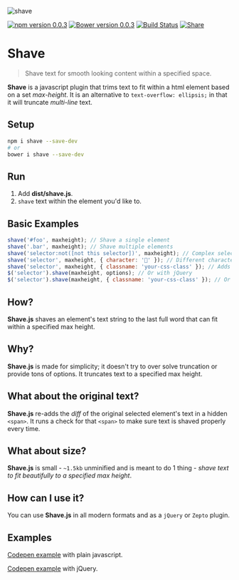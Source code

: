 ![shave](https://cloud.githubusercontent.com/assets/1074042/19585160/fadce042-96fe-11e6-9959-3d5bfe8a52dd.jpg)

[![npm version 0.0.3](https://badge.fury.io/js/shave.svg)](https://www.npmjs.com/package/dollarshaveclub/shave)
[![Bower version 0.0.3](https://badge.fury.io/bo/shave.svg)](https://github.com/yowainwright/dollarshaveclub/shave)
[![Build Status](https://travis-ci.org/dollarshaveclub/shave.svg?branch=master)](https://travis-ci.org/dollarshaveclub/shave)
[![Share](https://img.shields.io/twitter/url/http/shields.io.svg?style=social&maxAge=2592000)](https://twitter.com/home?status=Shave%20text%20for%20smooth%20looking%20content%20within%20a%20specified%20element%20%E2%9C%81%20https%3A%2F%2Fgithub.com%2Fdollarshaveclub%2Fshave%20%23JavaScript%20%40yowainwright%20%40DSCEngineering)
# Shave

> Shave text for smooth looking content within a specified space.

**Shave** is a javascript plugin that trims text to fit within a html element based on a set *max-height*. It is an alternative to `text-overflow: ellipsis;` in that it will truncate *multi-line* text.

## Setup

```sh
npm i shave --save-dev
# or
bower i shave --save-dev
```

## Run

1. Add **dist/shave.js**.
3. `shave` text within the element you'd like to.

## Basic Examples
```javascript
shave('#foo', maxheight); // Shave a single element
shave('.bar', maxheight); // Shave multiple elements
shave('selector:not([not this selector])', maxheight); // Complex selectors
shave('selector', maxheight, { character: '🍻' }); // Different character instead of an ellipsis
shave('selector', maxheight, { classname: 'your-css-class' }); // Adds a custom class name
$('selector').shave(maxheight, options); // Or with jQuery
$('selector').shave(maxheight, { classname: 'your-css-class' }); // Or with jQuery & options
```

## How?

**Shave.js** shaves an element's text string to the last full word that can fit within a specified max height.

## Why?

**Shave.js** is made for simplicity; it doesn't try to over solve truncation or provide tons of options. It truncates text to a specified max height.

## What about the original text?

**Shave.js** re-adds the _diff_ of the original selected element's text in a hidden `<span>`. It runs a check for that `<span>` to make sure text is shaved properly every time.

## What about size?

**Shave.js** is small - `~1.5kb` unminified and is meant to do 1 thing - _shave text to fit beautifully to a specified max height_.

## How can I use it?

You can use **Shave.js** in all modern formats and as a `jQuery` or `Zepto` plugin.

## Examples

[Codepen example](http://codepen.io/yowainwright/pen/5f471214df90f43c7996c5914c88e858/) with plain javascript.

[Codepen example](http://codepen.io/yowainwright/pen/c35ad7a281bc58ce6f89d2adb94c5d14/) with jQuery.
